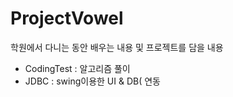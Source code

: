 # ProjectVowel
 학원에서 다니는 동안 배우는 내용 및 프로젝트를 담을 내용

- CodingTest : 알고리즘 풀이
- JDBC : swing이용한 UI & DB( 연동
